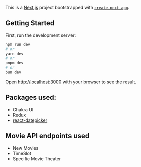 This is a [Next.js](https://nextjs.org/) project bootstrapped with [`create-next-app`](https://github.com/vercel/next.js/tree/canary/packages/create-next-app).

## Getting Started

First, run the development server:

```bash
npm run dev
# or
yarn dev
# or
pnpm dev
# or
bun dev
```

Open [http://localhost:3000](http://localhost:3000) with your browser to see the result.

## Packages used:

* Chakra UI
* Redux
* [react-datepicker](https://www.npmjs.com/package/react-datepicker)

## Movie API endpoints used

* New Movies
* TimeSlot
* Specific Movie Theater